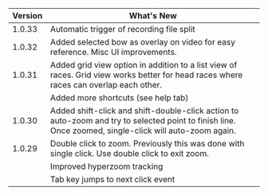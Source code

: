 
| Version | What's New |
| --- | --- |
| 1.0.33 | Automatic trigger of recording file split |
| 1.0.32 | Added selected bow as overlay on video for easy reference.  Misc UI improvements. |
| 1.0.31 | Added grid view option in addition to a list view of races.  Grid view works better for head races where races can overlap each other. |
| | Added more shortcuts (see help tab) |
| 1.0.30 | Added shift-click and shift-double-click action to auto-zoom and try to selected point to finish line. Once zoomed, single-click will auto-zoom again. |
| 1.0.29 | Double click to zoom. Previously this was done with single click.  Use double click to exit zoom. |
| | Improved hyperzoom tracking |
| | Tab key jumps to next click event |

